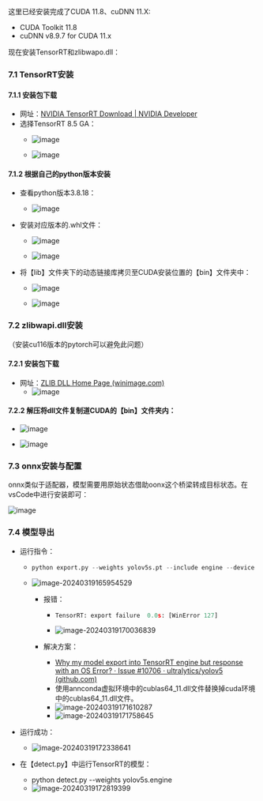这里已经安装完成了CUDA 11.8、cuDNN 11.X:

* CUDA Toolkit 11.8
* cuDNN v8.9.7 for CUDA 11.x

现在安装TensorRT和zlibwapo.dll：

### 7.1 TensorRT安装

#### 7.1.1 安装包下载

* 网址：[NVIDIA TensorRT Download | NVIDIA Developer](https://developer.nvidia.com/tensorrt-download)
* 选择TensorRT 8.5 GA：
  * ![image](https://github.com/CoderSuHang/TensorRT-Learning-Note/assets/104765251/d9465634-1c41-4c13-8a6e-be41fde5bcef)

  * ![image](https://github.com/CoderSuHang/TensorRT-Learning-Note/assets/104765251/00758abf-6d92-4bac-a08b-bb87f56fd47a)


#### 7.1.2 根据自己的python版本安装

* 查看python版本3.8.18：
  * ![image](https://github.com/CoderSuHang/TensorRT-Learning-Note/assets/104765251/c08fe02e-aa9e-4112-954a-bccf6e7c2e96)

* 安装对应版本的.whl文件：
  * ![image](https://github.com/CoderSuHang/TensorRT-Learning-Note/assets/104765251/f5053694-b28c-42e0-8173-c422c2e0ad71)

  * ![image](https://github.com/CoderSuHang/TensorRT-Learning-Note/assets/104765251/c74ddb0e-bd84-436d-a4cf-e686eccd65bf)

* 将【lib】文件夹下的动态链接库拷贝至CUDA安装位置的【bin】文件夹中：
  * ![image](https://github.com/CoderSuHang/TensorRT-Learning-Note/assets/104765251/b3aa1569-4a8e-462f-8aa9-8595beb777ae)

  * ![image](https://github.com/CoderSuHang/TensorRT-Learning-Note/assets/104765251/694af55f-44d0-4cb8-a825-4bb160316112)


### 7.2 zlibwapi.dll安装

（安装cu116版本的pytorch可以避免此问题）

#### 7.2.1 安装包下载

* 网址：[ZLIB DLL Home Page (winimage.com)](http://www.winimage.com/zLibDll/)
  * ![image](https://github.com/CoderSuHang/TensorRT-Learning-Note/assets/104765251/effbfbb4-8d52-469e-80ba-5490dc618969)


#### 7.2.2 解压将dll文件复制道CUDA的【bin】文件夹内：

* ![image](https://github.com/CoderSuHang/TensorRT-Learning-Note/assets/104765251/cd8c1d88-2820-489b-893c-6b606b4ee0c9)

* ![image](https://github.com/CoderSuHang/TensorRT-Learning-Note/assets/104765251/dd042ebe-aa9b-4d77-bb71-4c97dc0a9b6f)


### 7.3 onnx安装与配置

onnx类似于适配器，模型需要用原始状态借助oonx这个桥梁转成目标状态。在vsCode中进行安装即可：

![image](https://github.com/CoderSuHang/TensorRT-Learning-Note/assets/104765251/e85248c0-5605-473c-ae6d-d6704de458c1)


### 7.4 模型导出

* 运行指令：

  * ```python
    python export.py --weights yolov5s.pt --include engine --device 0
    ```

  * ![image-20240319165954529](C:\Users\10482\AppData\Roaming\Typora\typora-user-images\image-20240319165954529.png)

    * 报错：

      * ```python
        TensorRT: export failure  0.0s: [WinError 127]
        ```

      * ![image-20240319170036839](C:\Users\10482\AppData\Roaming\Typora\typora-user-images\image-20240319170036839.png)

    * 解决方案：

      * [Why my model export into TensorRT engine but response with an OS Error? · Issue #10706 · ultralytics/yolov5 (github.com)](https://github.com/ultralytics/yolov5/issues/10706)
      * 使用annconda虚拟环境中的cublas64_11.dll文件替换掉cuda环境中的cublas64_11.dll文件。
      * ![image-20240319171610287](C:\Users\10482\AppData\Roaming\Typora\typora-user-images\image-20240319171610287.png)
      * ![image-20240319171758645](C:\Users\10482\AppData\Roaming\Typora\typora-user-images\image-20240319171758645.png)

* 运行成功：

  * ![image-20240319172338641](C:\Users\10482\AppData\Roaming\Typora\typora-user-images\image-20240319172338641.png)

* 在【detect.py】中运行TensorRT的模型：

  * python detect.py --weights yolov5s.engine
  * ![image-20240319172819399](C:\Users\10482\AppData\Roaming\Typora\typora-user-images\image-20240319172819399.png)
